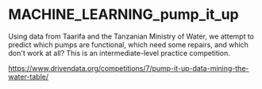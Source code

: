 # MACHINE_LEARNING_pump_it_up

Using data from Taarifa and the Tanzanian Ministry of Water, we attempt to predict which pumps are functional, which need some repairs, and which don't work at all? This is an intermediate-level practice competition.

https://www.drivendata.org/competitions/7/pump-it-up-data-mining-the-water-table/

 
